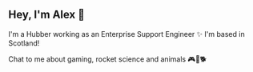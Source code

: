 ## Hey, I'm Alex 👋

I'm a Hubber working as an Enterprise Support Engineer ✨ I'm based in Scotland!

Chat to me about gaming, rocket science and animals 🎮🚀🐕
